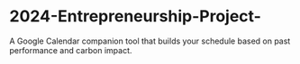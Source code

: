 # 2024-Entrepreneurship-Project-
A Google Calendar companion tool that builds your schedule based on past performance and carbon impact.
